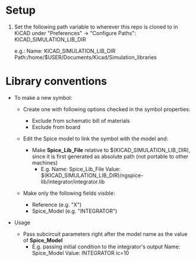 # Setup
1. Set the following path variable to wherever this repo is cloned to in KiCAD under "Preferences" -> "Configure Paths":
	KICAD_SIMULATION_LIB_DIR

	e.g.:	Name: KICAD_SIMULATION_LIB_DIR
		Path:/home/$USER/Documents/Kicad/Simulation_libraries


# Library conventions
* To make a new symbol:
    * Create one with following options checked in the symbol properties:
        * Exclude from schematic bill of materials
        * Exclude from board
    * Edit the Spice model to link the symbol with the model and:
        * Make **Spice_Lib_File** relative to $(KICAD_SIMULATION_LIB_DIR), since it is first generated as absolute path (not portable to other machines)
            * E.g.  Name: Spice_Lib_File
                    Value: $(KICAD_SIMULATION_LIB_DIR)/ngspice-lib/integrator/integrator.lib

    * Make only the following fields visible:
        * Reference (e.g. "X")
        * Spice_Model (e.g. "INTEGRATOR")

* Usage
    * Pass subcircuit parameters right after the model name as the value of **Spice_Model**
        * E.g. passing initial condition to the integrator's output
            Name: Spice_Model
            Value: INTEGRATOR ic=10
